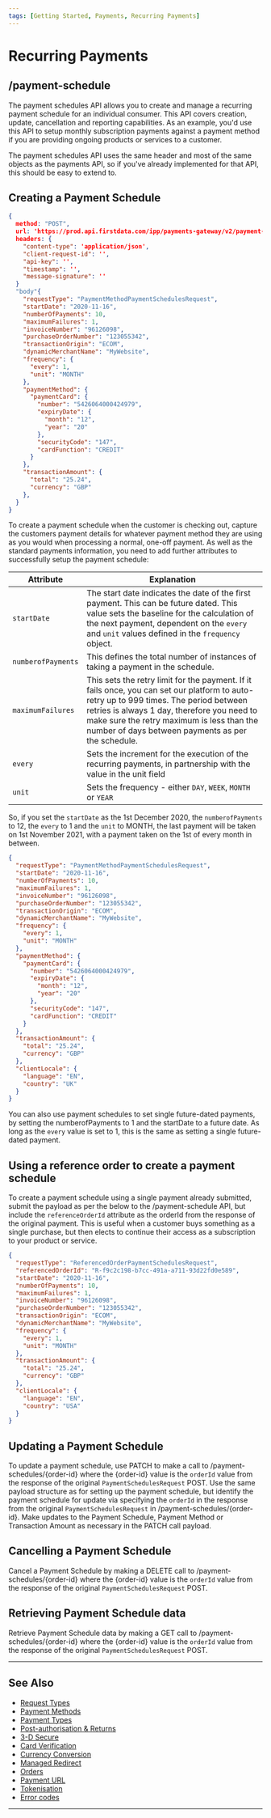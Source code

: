 ```yaml
---
tags: [Getting Started, Payments, Recurring Payments]
---
```


# Recurring Payments

## /payment-schedule

The payment schedules API allows you to create and manage a recurring payment schedule for an individual consumer. This API covers creation, update, cancellation and reporting capabilities. As an example, you'd use this API to setup monthly subscription payments against a payment method if you are providing ongoing products or services to a customer.

The payment schedules API uses the same header and most of the same objects as the payments API, so if you've already implemented for that API, this should be easy to extend to.

## Creating a Payment Schedule

```json
{ 
  method: "POST",
  url: 'https://prod.api.firstdata.com/ipp/payments-gateway/v2/payment-schedules',
  headers: {
    "content-type": 'application/json',
    "client-request-id": '',
    "api-key": '',
    "timestamp": '',
    "message-signature": ''
  }
  "body"{
    "requestType": "PaymentMethodPaymentSchedulesRequest",
    "startDate": "2020-11-16",
    "numberOfPayments": 10,
    "maximumFailures": 1,
    "invoiceNumber": "96126098",
    "purchaseOrderNumber": "123055342",
    "transactionOrigin": "ECOM",
    "dynamicMerchantName": "MyWebsite",
    "frequency": {
      "every": 1,
      "unit": "MONTH"
    },
    "paymentMethod": {
      "paymentCard": {
        "number": "5426064000424979",
        "expiryDate": {
          "month": "12",
          "year": "20"
        },
        "securityCode": "147",
        "cardFunction": "CREDIT"
      }
    },
    "transactionAmount": {
      "total": "25.24",
      "currency": "GBP"
    },
  }
}
```

To create a payment schedule when the customer is checking out, capture the customers payment details for whatever payment method they are using as you would when processing a normal, one-off payment. As well as the standard payments information, you need to add further attributes to successfully setup the payment schedule:

|Attribute	|Explanation|
|-----------|-----------|
|```startDate```	|The start date indicates the date of the first payment. This can be future dated. This value sets the baseline for the calculation of the next payment, dependent on the ```every``` and ```unit``` values defined in the ```frequency``` object.|
|```numberofPayments```	|This defines the total number of instances of taking a payment in the schedule.|
|```maximumFailures```	|This sets the retry limit for the payment. If it fails once, you can set our platform to auto-retry up to 999 times. The period between retries is always 1 day, therefore you need to make sure the retry maximum is less than the number of days between payments as per the schedule.|
|```every```|	Sets the increment for the execution of the recurring payments, in partnership with the value in the unit field|
|```unit```	|Sets the frequency - either ```DAY```, ```WEEK```, ```MONTH``` or ```YEAR```|

So, if you set the ```startDate``` as the 1st December 2020, the ```numberofPayments``` to 12, the ```every``` to 1 and the ```unit``` to MONTH, the last payment will be taken on 1st November 2021, with a payment taken on the 1st of every month in between.

```json
{
  "requestType": "PaymentMethodPaymentSchedulesRequest",
  "startDate": "2020-11-16",
  "numberOfPayments": 10,
  "maximumFailures": 1,
  "invoiceNumber": "96126098",
  "purchaseOrderNumber": "123055342",
  "transactionOrigin": "ECOM",
  "dynamicMerchantName": "MyWebsite",
  "frequency": {
    "every": 1,
    "unit": "MONTH"
  },
  "paymentMethod": {
    "paymentCard": {
      "number": "5426064000424979",
      "expiryDate": {
        "month": "12",
        "year": "20"
      },
      "securityCode": "147",
      "cardFunction": "CREDIT"
    }
  },
  "transactionAmount": {
    "total": "25.24",
    "currency": "GBP"
  },
  "clientLocale": {
    "language": "EN",
    "country": "UK"
  }
}
```

You can also use payment schedules to set single future-dated payments, by setting the numberofPayments to 1 and the startDate to a future date. As long as the ```every``` value is set to 1, this is the same as setting a single future-dated payment.

## Using a reference order to create a payment schedule

To create a payment schedule using a single payment already submitted, submit the payload as per the below to the /payment-schedule API, but include the ```referenceOrderId``` attribute as the orderId from the response of the original payment. This is useful when a customer buys something as a single purchase, but then elects to continue their access as a subscription to your product or service.

```json
{
  "requestType": "ReferencedOrderPaymentSchedulesRequest",
  "referencedOrderId": "R-f9c2c198-b7cc-491a-a711-93d22fd0e589",
  "startDate": "2020-11-16",
  "numberOfPayments": 10,
  "maximumFailures": 1,
  "invoiceNumber": "96126098",
  "purchaseOrderNumber": "123055342",
  "transactionOrigin": "ECOM",
  "dynamicMerchantName": "MyWebsite",
  "frequency": {
    "every": 1,
    "unit": "MONTH"
  },
  "transactionAmount": {
    "total": "25.24",
    "currency": "GBP"
  },
  "clientLocale": {
    "language": "EN",
    "country": "USA"
  }
}
```

## Updating a Payment Schedule

To update a payment schedule, use PATCH to make a call to /payment-schedules/{order-id} where the {order-id} value is the ```orderId``` value from the response of the original ```PaymentSchedulesRequest``` POST. Use the same payload structure as for setting up the payment schedule, but identify the payment schedule for update via specifying the ```orderId``` in the response from the original ```PaymentSchedulesRequest``` in /payment-schedules/{order-id}. Make updates to the Payment Schedule, Payment Method or Transaction Amount as necessary in the PATCH call payload.

## Cancelling a Payment Schedule

Cancel a Payment Schedule by making a DELETE call to /payment-schedules/{order-id} where the {order-id} value is the ```orderId``` value from the response of the original ```PaymentSchedulesRequest``` POST.

## Retrieving Payment Schedule data

Retrieve Payment Schedule data by making a GET call to /payment-schedules/{order-id} where the {order-id} value is the ```orderId``` value from the response of the original ```PaymentSchedulesRequest``` POST.



---

## See Also

- [Request Types](?path=docs/english/payments/3-1-request-types.md)
- [Payment Methods](?path=docs/english/payments/3-2-payment-methods.md)
- [Payment Types](?path=docs/english/payments/3-3-payment-types.md)
- [Post-authorisation & Returns](?path=docs/english/payments/3-4-post-auth.md)
- [3-D Secure](?path=docs/english/payments/3-5-3d-secure.md)
- [Card Verification](?path=docs/english/payments/3-6-card-verification.md)
- [Currency Conversion](?path=docs/english/payments/3-7-currency-conversion.md)
- [Managed Redirect](?path=docs/english/payments/3-8-managed-redirect.md)
- [Orders](?path=docs/english/payments/3-9-orders.md)
- [Payment URL](?path=docs/english/payments/3-10-payment-url.md)
- [Tokenisation](?path=docs/english/payments/3-12-tokenisation.md)
- [Error codes](?path=docs/english/payments/3-13-error-codes.md)

---
